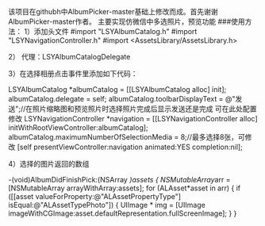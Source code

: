 该项目在githubh中AlbumPicker-master基础上修改而成。首先谢谢AlbumPicker-master作者。
主要实现仿微信中多选照片，预览功能
###使用方法：
1）添加头文件
#import "LSYAlbumCatalog.h"
#import "LSYNavigationController.h"
#import <AssetsLibrary/AssetsLibrary.h>

2）
代理：LSYAlbumCatalogDelegate

3）在选择相册点击事件里添加如下代码：

LSYAlbumCatalog *albumCatalog = [[LSYAlbumCatalog alloc] init];
    albumCatalog.delegate = self;
    albumCatalog.toolbarDisplayText = @"发送";//在照片缩略图和预览照片时选择照片完成后显示发送还是完成 可在此处配置修改
    LSYNavigationController *navigation = [[LSYNavigationController alloc] initWithRootViewController:albumCatalog];
    albumCatalog.maximumNumberOfSelectionMedia = 8;//最多选择8张，可修改
    [self presentViewController:navigation animated:YES completion:nil];
    
4）选择的图片返回的数组

-(void)AlbumDidFinishPick:(NSArray *)assets
{
    NSMutableArray*arr = [NSMutableArray arrayWithArray:assets];
    for (ALAsset*asset in arr) {
         if ([[asset valueForProperty:@"ALAssetPropertyType"] isEqual:@"ALAssetTypePhoto"]) {
             UIImage * img = [UIImage imageWithCGImage:asset.defaultRepresentation.fullScreenImage];
    }
}
